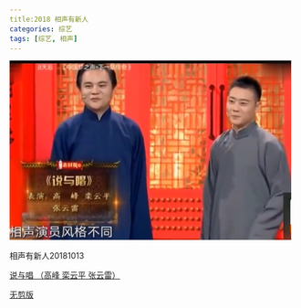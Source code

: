 ```yaml
---
title:2018 相声有新人
categories: 综艺
tags: [综艺, 相声]
---
```


![](https://raw.githubusercontent.com/rhenginium/image/main/20210324223111.png)

相声有新人20181013

[说与唱 （高峰 栾云平 张云雷）](https://www.bilibili.com/video/BV1GT4y157W8) 

[无剪版](https://www.bilibili.com/video/BV1Ht411Z7Vk?p=1)

